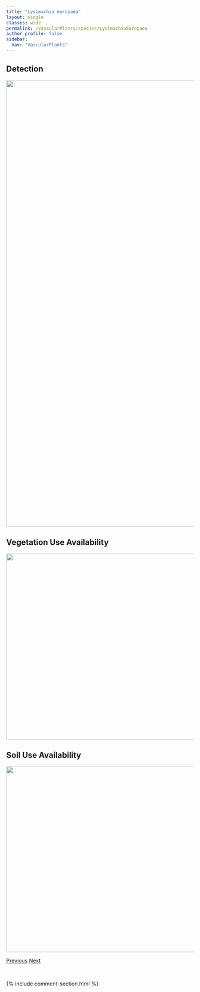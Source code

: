 ```yaml
---
title: "Lysimachia europaea"
layout: single
classes: wide
permalink: /VascularPlants/species/LysimachiaEuropaea
author_profile: false
sidebar:
  nav: "VascularPlants"
---
```


<h2>Detection</h2>

<a href="https://drive.google.com/uc?export=view&id=1eabAy1K0bHqn1__S-XjCiHEUrpjwp3_2">
<img src="https://drive.google.com/uc?export=view&id=1eabAy1K0bHqn1__S-XjCiHEUrpjwp3_2" height = "1200" width = "800">
</a>


<h2>Vegetation Use Availability</h2>

<a href="https://drive.google.com/uc?export=view&id=1JNOi32nbsOQdStglipOYEGIxepuk7BNJ">
<img src="https://drive.google.com/uc?export=view&id=1JNOi32nbsOQdStglipOYEGIxepuk7BNJ" height = "500" width = "1000">
</a>


<h2>Soil Use Availability</h2>

<a href="https://drive.google.com/uc?export=view&id=1KIvwdmV5gDVe7OnDlWu9I9vRDiZ5kgQ3">
<img src="https://drive.google.com/uc?export=view&id=1KIvwdmV5gDVe7OnDlWu9I9vRDiZ5kgQ3" height = "500" width = "1000">
</a>


<a href="/DevelopmentWebsite/VascularPlants/species/LysimachiaCiliata" class="pagination--pager" title="Lysimachia ciliata">Previous</a> <a href="/DevelopmentWebsite/VascularPlants/species/LysimachiaHybrida" class="pagination--pager" title="Lysimachia hybrida">Next</a>

<p>&nbsp;</p>

{% include comment-section.html %}
